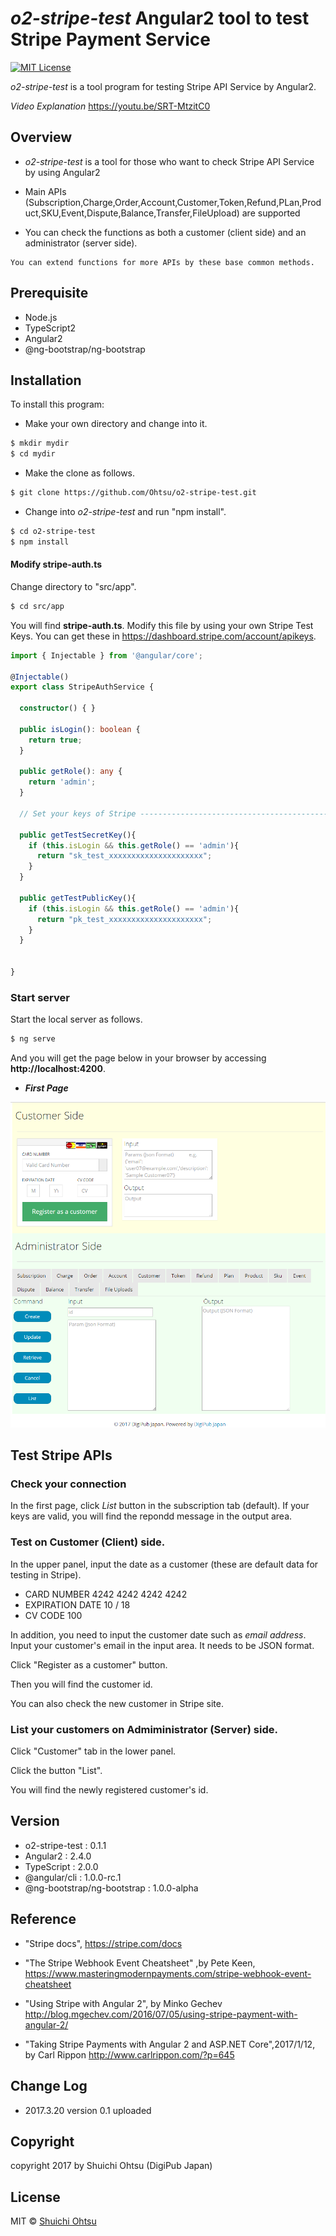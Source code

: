 

# _o2-stripe-test_ Angular2 tool to test Stripe Payment Service
[![MIT License](http://img.shields.io/badge/license-MIT-blue.svg?style=flat)](LICENSE)


_o2-stripe-test_ is a tool program for testing Stripe API Service by Angular2.

_Video Explanation_
<https://youtu.be/SRT-MtzitC0>

## Overview 
   - _o2-stripe-test_ is a tool for those who want to check Stripe API Service by using Angular2

   - Main APIs (Subscription,Charge,Order,Account,Customer,Token,Refund,PLan,Product,SKU,Event,Dispute,Balance,Transfer,FileUpload) are supported

   - You can check the functions as both a customer (client side) and an administrator (server side).

    You can extend functions for more APIs by these base common methods.
   

## Prerequisite

   - Node.js
   - TypeScript2
   - Angular2
   - @ng-bootstrap/ng-bootstrap


## Installation


To install this program:

   - Make your own directory and change into it.

```bash
$ mkdir mydir
$ cd mydir
```
   - Make the clone as follows.

```bash
$ git clone https://github.com/Ohtsu/o2-stripe-test.git 
```

   - Change into _o2-stripe-test_ and run "npm install".

```bash
$ cd o2-stripe-test
$ npm install 
```



#### Modify stripe-auth.ts

Change directory to "src/app".

```bash
$ cd src/app
```
You will find **stripe-auth.ts**.
Modify this file by using your own Stripe Test Keys. You can get these in <https://dashboard.stripe.com/account/apikeys>. 

```typescript
import { Injectable } from '@angular/core';

@Injectable()
export class StripeAuthService {

  constructor() { }
	
  public isLogin(): boolean {
    return true;
  }

  public getRole(): any {
    return 'admin';
  }

  // Set your keys of Stripe --------------------------------------------

  public getTestSecretKey(){
    if (this.isLogin && this.getRole() == 'admin'){
      return "sk_test_xxxxxxxxxxxxxxxxxxxxx";
    }
  }

  public getTestPublicKey(){
    if (this.isLogin && this.getRole() == 'admin'){
      return "pk_test_xxxxxxxxxxxxxxxxxxxxx";
    }
  }
  
  
}
```


### Start server
Start the local server as follows. 

```bash
$ ng serve
```

And you will get the page below in your browser by accessing **http://localhost:4200**.  

  - ***First Page*** 

  <img src="https://raw.githubusercontent.com/Ohtsu/images/master/stripe/o2-stripe-test-initial01.png" width= "640" >


## Test Stripe APIs

### Check your connection

In the first page, click _List_ button in the subscription tab (default). If your keys are valid, you will find the repondd message in the output area.


### Test on Customer (Client) side.

In the upper panel, input the date as a customer (these are default data for testing in Stripe).

   - CARD NUMBER		  4242 4242 4242 4242 
   - EXPIRATION DATE  10 / 18
   - CV CODE          100

In addition, you need to input the customer date such as _email address_. Input your customer's email in the input area. It needs to be JSON format.

Click "Register as a customer" button.

Then you will find the customer id.

You can also check the new customer in Stripe site.

### List your customers on Admiministrator (Server) side.

Click "Customer" tab in the lower panel.

Click the button "List".

You will find the newly registered customer's id.




## Version

   - o2-stripe-test     : 0.1.1
   - Angular2           : 2.4.0
   - TypeScript         : 2.0.0
   - @angular/cli      : 1.0.0-rc.1
   - @ng-bootstrap/ng-bootstrap : 1.0.0-alpha


## Reference

- "Stripe docs",
<https://stripe.com/docs>

- "The Stripe Webhook Event Cheatsheet" ,by Pete Keen, 
<https://www.masteringmodernpayments.com/stripe-webhook-event-cheatsheet>

- "Using Stripe with Angular 2", by Minko Gechev
<http://blog.mgechev.com/2016/07/05/using-stripe-payment-with-angular-2/>

- "Taking Stripe Payments with Angular 2 and ASP.NET Core",2017/1/12, by Carl Rippon
<http://www.carlrippon.com/?p=645>



## Change Log

 - 2017.3.20 version 0.1 uploaded 

## Copyright

copyright 2017 by Shuichi Ohtsu (DigiPub Japan)


## License

MIT © [Shuichi Ohtsu](mailto:ohtsu@digipub-net.com)

